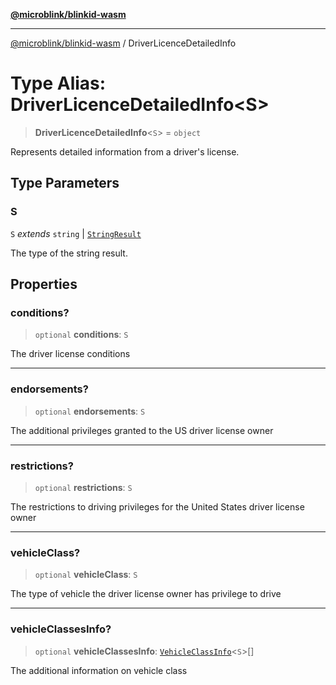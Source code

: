 [**@microblink/blinkid-wasm**](../README.md)

***

[@microblink/blinkid-wasm](../README.md) / DriverLicenceDetailedInfo

# Type Alias: DriverLicenceDetailedInfo\<S\>

> **DriverLicenceDetailedInfo**\<`S`\> = `object`

Represents detailed information from a driver's license.

## Type Parameters

### S

`S` *extends* `string` \| [`StringResult`](StringResult.md)

The type of the string result.

## Properties

### conditions?

> `optional` **conditions**: `S`

The driver license conditions

***

### endorsements?

> `optional` **endorsements**: `S`

The additional privileges granted to the US driver license owner

***

### restrictions?

> `optional` **restrictions**: `S`

The restrictions to driving privileges for the United States driver license
owner

***

### vehicleClass?

> `optional` **vehicleClass**: `S`

The type of vehicle the driver license owner has privilege to drive

***

### vehicleClassesInfo?

> `optional` **vehicleClassesInfo**: [`VehicleClassInfo`](VehicleClassInfo.md)\<`S`\>[]

The additional information on vehicle class
